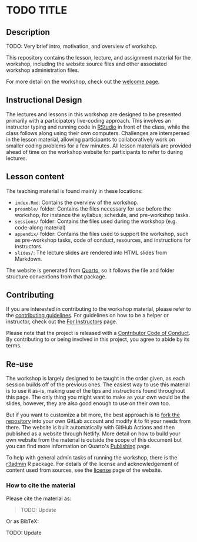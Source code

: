 # TODO TITLE

## Description

TODO: Very brief intro, motivation, and overview of workshop.

This repository contains the lesson, lecture, and assignment material
for the workshop, including the website source files and other associated
workshop administration files.

For more detail on the workshop, check out the [welcome page]().

## Instructional Design

The lectures and lessons in this workshop are designed to be presented
primarily with a participatory live-coding approach. This involves an
instructor typing and running code in
[RStudio](https://posit.co/products/open-source/rstudio/) in front of
the class, while the class follows along using their own computers.
Challenges are interspersed in the lesson material, allowing
participants to collaboratively work on smaller coding problems for a
few minutes. All lesson materials are provided ahead of time on the
workshop website for participants to refer to during lectures.

## Lesson content

The teaching material is found mainly in these locations:

- `index.Rmd`: Contains the overview of the workshop.
- `preamble/` folder: Contains the files necessary for use before the
    workshop, for instance the syllabus, schedule, and pre-workshop tasks.
- `sessions/` folder: Contains the files used during the workshop (e.g.
    code-along material)
- `appendix/` folder: Contains the files used to support the workshop,
    such as pre-workshop tasks, code of conduct, resources, and
    instructions for instructors.
- `slides/`: The lecture slides are rendered into HTML slides from
    Markdown.

The website is generated from [Quarto](https://quarto.org/), so it
follows the file and folder structure conventions from that package.

## Contributing

If you are interested in contributing to the workshop material, please
refer to the [contributing guidelines](CONTRIBUTING.md). For guidelines
on how to be a helper or instructor, check out the [For
Instructors](https://r-cubed.rostools.org/for-instructors.html) page.

Please note that the project is released with a [Contributor Code of
Conduct](CODE_OF_CONDUCT.md). By contributing to or being involved in
this project, you agree to abide by its terms.

## Re-use

The workshop is largely designed to be taught in the order given, as each
session builds off of the previous ones. The easiest way to use this
material is to use it as-is, making use of the tips and instructions
found throughout this page. The only thing you might want to make as
your own would be the slides, however, they are also good enough to use
on their own too.

But if you want to customize a bit more, the best approach is to [fork
the repository](TODO) into your own GitLab account and modify it to fit your
needs from there. The website is built automatically with GitHub Actions
and then published as a website through Netlify. More detail on how to
build your own website from the material is outside the scope of this
document but you can find more information on Quarto's
[Publishing](https://quarto.org/docs/publishing/) page.

To help with general admin tasks of running the workshop, there is the
[r3admin](https://github.com/rostools/r3admin) R package. For details of
the license and acknowledgement of content used from sources, see the
[license](TODO) page of the website.

### How to cite the material

Please cite the material as:

> TODO: Update

Or as BibTeX:

TODO: Update
